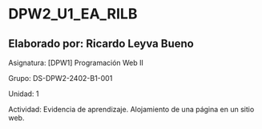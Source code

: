<h1>DPW2_U1_EA_RILB</h1>

<h2>Elaborado por: Ricardo Leyva Bueno</h2>

Asignatura: [DPW1] Programación Web II

Grupo: DS-DPW2-2402-B1-001

Unidad: 1

Actividad: Evidencia de aprendizaje. Alojamiento de una página en un sitio web. 

